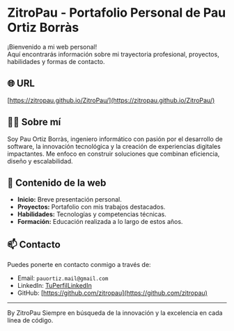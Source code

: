 # ZitroPau - Portafolio Personal de Pau Ortiz Borràs

¡Bienvenido a mi web personal!  
Aquí encontrarás información sobre mi trayectoria profesional, proyectos, habilidades y formas de contacto.

## 🌐 URL
[https://zitropau.github.io/ZitroPau/](https://zitropau.github.io/ZitroPau/)

## 🧑‍💻 Sobre mí
Soy Pau Ortiz Borràs, ingeniero informático con pasión por el desarrollo de software, la innovación tecnológica y la creación de experiencias digitales impactantes. Me enfoco en construir soluciones que combinan eficiencia, diseño y escalabilidad.

## 📂 Contenido de la web
- **Inicio:** Breve presentación personal.
- **Proyectos:** Portafolio con mis trabajos destacados.
- **Habilidades:** Tecnologías y competencias técnicas.
- **Formación:** Educación realizada a lo largo de estos años.

## 📫 Contacto
Puedes ponerte en contacto conmigo a través de:
* Email: `pauortiz.mail@gmail.com`
* LinkedIn: [TuPerfilLinkedIn](https://www.linkedin.com/in/pau-ortiz-7a0baa351)
* GitHub: [https://github.com/zitropau](https://github.com/zitropau)

---

By ZitroPau
Siempre en búsqueda de la innovación y la excelencia en cada línea de código.
